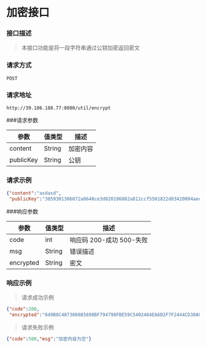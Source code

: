 # 加密接口

### 接口描述

> 本接口功能是将一段字符串通过公钥加密返回密文

### 请求方式

`POST`

### 请求地址

```url
http://39.106.188.77:8080/util/encrypt
```

###请求参数

| 参数      | 值类型 | 描述     |
| --------- | ------ | -------- |
| content   | String | 加密内容 |
| publicKey | String | 公钥     |

### 请求示例

```json
{"content":"asdasd",
 "publicKey":"3059301306072a8648ce3d020106082a811ccf5501822d03420004aeec5274384192ecfec3d0eb7aaf96daccd880ad534c0ae03d0cd902dbf389d703df0f90e6a617f22a13d2f4a5aa0fc8beff159f947b5a45f33e014899b4b8dd"}
```

###响应参数

| 参数      | 值类型 | 描述                     |
| --------- | ------ | ------------------------ |
| code      | int    | 响应码 200-成功 500-失败 |
| msg       | String | 错误描述                 |
| encrypted | String | 密文                     |

### 响应示例

> 请求成功示例

```json
{"code":200,
 "encrypted":"049B8C487306085698BF794798FBE59C5402464EA6D2F7F2444CD30A84DD609FD554DFF13FCEB9B3AB4D9B700BB0564513290C04904E727A0D97F8DC13787A4CC503AA9F52D134A66DC961C0B54F0265E828339721EEABCB71FC680222543FD22D054C9CF12EA3"}
```

> 请求失败示例

```json
{"code":500,"msg":"加密内容为空"}
```

